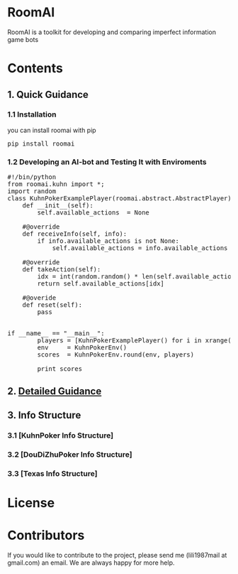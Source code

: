 # RoomAI

RoomAI is a toolkit for developing and comparing imperfect information game bots


# Contents

## 1. Quick Guidance


### 1.1 Installation

you can install roomai with pip

<pre>
pip install roomai
</pre>


### 1.2 Developing an AI-bot and Testing It with Enviroments

<pre>
#!/bin/python
from roomai.kuhn import *;
import random
class KuhnPokerExamplePlayer(roomai.abstract.AbstractPlayer):
    def __init__(self):
        self.available_actions  = None

    #@override
    def receiveInfo(self, info):
        if info.available_actions is not None:
            self.available_actions = info.available_actions

    #@override
    def takeAction(self):
        idx = int(random.random() * len(self.available_actions))
        return self.available_actions[idx]

    #@overide
    def reset(self):
        pass


if __name__ == "__main__":
        players = [KuhnPokerExamplePlayer() for i in xrange(2)]
        env     = KuhnPokerEnv()
        scores  = KuhnPokerEnv.round(env, players)

        print scores
</pre>

## 2. [Detailed Guidance](https://github.com/roomai/RoomAI/tree/master/docs/Basic)

## 3. Info Structure

### 3.1 [KuhnPoker Info Structure]

### 3.2 [DouDiZhuPoker Info Structure]

### 3.3 [Texas Info Structure]

# License

# Contributors

If you would like to contribute to the project, please send me (lili1987mail at gmail.com) an email. We are always happy for more help.
